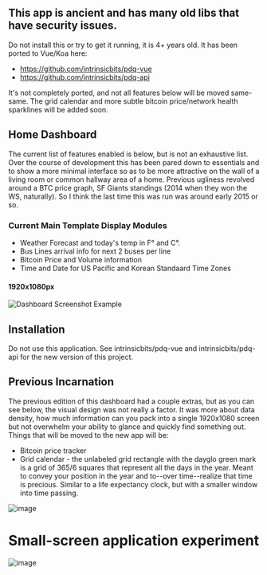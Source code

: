 ## This app is ancient and has many old libs that have security issues. 

Do not install this or try to get it running, it is 4+ years old. It has been ported to Vue/Koa here:

- https://github.com/intrinsicbits/pdq-vue
- https://github.com/intrinsicbits/pdq-api

It's not completely ported, and not all features below will be moved same-same. The grid calendar and more subtle bitcoin price/network health sparklines will be added soon.

## Home Dashboard

The current list of features enabled is below, but is not an exhaustive list. Over the course of development this has been pared down to essentials and to show a more minimal interface so as to be more attractive on the wall of a living room or common hallway area of a home. Previous ugliness revolved around a BTC price graph, SF Giants standings (2014 when they won the WS, naturally). So I think the last time this was run was around early 2015 or so.

### Current Main Template Display Modules

- Weather Forecast and today's temp in F° and C°.
- Bus Lines arrival info for next 2 buses per line
- Bitcoin Price and Volume information
- Time and Date for US Pacific and Korean Standaard Time Zones

#### 1920x1080px
![Dashboard Screenshot Example](https://user-images.githubusercontent.com/67282/51047507-805a2f00-157d-11e9-85cd-6523ed69508d.png)

## Installation

Do not use this application. See intrinsicbits/pdq-vue and intrinsicbits/pdq-api for the new version of this project.

## Previous Incarnation

The previous edition of this dashboard had a couple extras, but as you can see below, the visual design was not really a factor. It was more about data density, how much information can you pack into a single 1920x1080 screen but not overwhelm your ability to glance and quickly find something out. Things that will be moved to the new app will be:

- Bitcoin price tracker
- Grid calendar - the unlabeled grid rectangle with the dayglo green mark is a grid of 365/6 squares that represent all the days in the year. Meant to convey your position in the year and to--over time--realize that time is precious. Similar to a life expectancy clock, but with a smaller window into time passing.

![image](https://user-images.githubusercontent.com/67282/51620007-5a6e4c00-1ee6-11e9-8f64-ed696af7911a.png)

# Small-screen application experiment

![image](https://user-images.githubusercontent.com/67282/51620841-154b1980-1ee8-11e9-824a-41fc092252a5.png)
